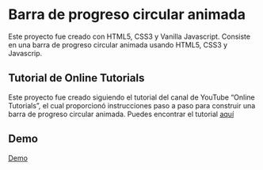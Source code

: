 # Barra de progreso circular animada

Este proyecto fue creado con HTML5, CSS3 y Vanilla Javascript. Consiste en una barra de progreso circular animada usando HTML5, CSS3 y Javascrip.

## Tutorial de Online Tutorials
Este proyecto fue creado siguiendo el tutorial del canal de YouTube “Online Tutorials”, el cual proporcionó instrucciones paso a paso para construir una barra de progreso circular animada. Puedes encontrar el tutorial [aquí](https://www.youtube.com/watch?v=EuE13Y5qjzY "aquí")

## Demo
[Demo](https://jcodelabs.github.io/circular_progress_bar/)